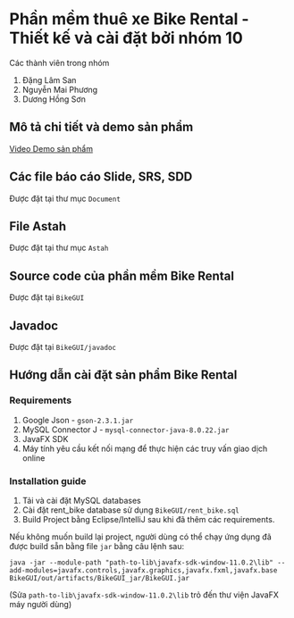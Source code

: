# Phần mềm thuê xe Bike Rental - Thiết kế và cài đặt bởi nhóm 10

Các thành viên trong nhóm

1. Đặng Lâm San
2. Nguyễn Mai Phương
3. Dương Hồng Sơn

## Mô tả chi tiết và demo sản phẩm

[Video Demo sản phẩm](https://youtu.be/gRvQ3Y3Erc8) 

## Các file báo cáo Slide, SRS, SDD

Được đặt tại thư mục `Document`

## File Astah

Được đặt tại thư mục `Astah`

## Source code của phần mềm Bike Rental

Được đặt tại `BikeGUI`

## Javadoc

Được đặt tại `BikeGUI/javadoc`

## Hướng dẫn cài đặt sản phẩm Bike Rental

### Requirements

1. Google Json - `gson-2.3.1.jar`
2. MySQL Connector J - `mysql-connector-java-8.0.22.jar`
3. JavaFX SDK
4. Máy tính yêu cầu kết nối mạng để thực hiện các truy vấn giao dịch online

### Installation guide

1. Tải và cài đặt MySQL databases
2. Cài đặt rent_bike database sử dụng `BikeGUI/rent_bike.sql`
3. Build Project bằng Eclipse/IntelliJ sau khi đã thêm các requirements.

Nếu không muốn build lại project, người dùng có thể chạy ứng dụng đã được build sẵn bằng file `jar` bằng câu lệnh sau:

`java -jar --module-path "path-to-lib\javafx-sdk-window-11.0.2\lib" --add-modules=javafx.controls,javafx.graphics,javafx.fxml,javafx.base  BikeGUI/out/artifacts/BikeGUI_jar/BikeGUI.jar`

(Sửa `path-to-lib\javafx-sdk-window-11.0.2\lib` trỏ đến thư viện JavaFX máy người dùng)
